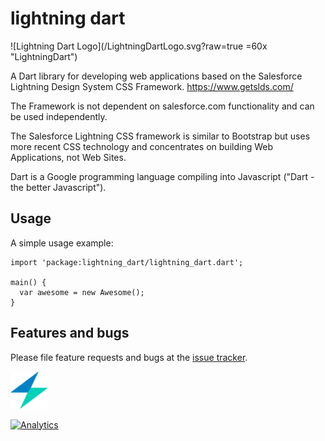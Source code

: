 # lightning dart

![Lightning Dart Logo](/LightningDartLogo.svg?raw=true =60x "LightningDart")

A Dart library for developing web applications based on the Salesforce Lightning Design System CSS Framework.
https://www.getslds.com/

The Framework is not dependent on salesforce.com functionality and can be used independently.

The Salesforce Lightning CSS framework is similar to Bootstrap but uses more recent CSS technology and concentrates on building Web Applications, not Web Sites. 

Dart is a Google programming language compiling into Javascript ("Dart - the better Javascript"). 

## Usage

A simple usage example:

    import 'package:lightning_dart/lightning_dart.dart';

    main() {
      var awesome = new Awesome();
    }

## Features and bugs

Please file feature requests and bugs at the [issue tracker][tracker].

[tracker]: https://github.com/accorto/lightning-dart/issues

<img src="/LightningDartLogo.svg?raw=true" width="60"/>

[![Analytics](https://ga-beacon.appspot.com/UA-32129178-8/lightningdart/readme?pixel)](https://github.com/igrigorik/ga-beacon)
